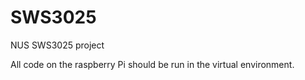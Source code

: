 # SWS3025
NUS SWS3025 project

All code on the raspberry Pi should be run in the virtual environment.
